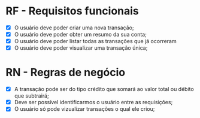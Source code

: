 # RF - Requisitos funcionais

- [x] O usuário deve poder criar uma nova transação;
- [x] O usuário deve poder obter um resumo da sua conta;
- [x] O usuário deve poder listar todas as transações que já ocorreram
- [x] O usuário deve poder visualizar uma transação única;

# RN - Regras de negócio

- [x] A transação pode ser do tipo crédito que somará ao valor total ou débito que subtrairá;
- [x] Deve ser possível identificarmos o usuário entre as requisições;
- [x] O usuário só pode vizualizar transações o qual ele criou;
